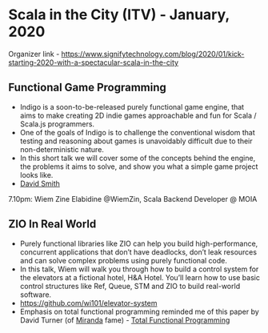 # Scala in the City (ITV) - January, 2020

Organizer link - <https://www.signifytechnology.com/blog/2020/01/kick-starting-2020-with-a-spectacular-scala-in-the-city>

## Functional Game Programming

- Indigo is a soon-to-be-released purely functional game engine, that aims to make creating 2D indie games approachable and fun for Scala / Scala.js programmers.
- One of the goals of Indigo is to challenge the conventional wisdom that testing and reasoning about games is unavoidably difficult due to their non-deterministic nature.
- In this short talk we will cover some of the concepts behind the engine, the problems it aims to solve, and show you what a simple game project looks like.
- [David Smith](https://www.linkedin.com/in/davidjamessmith)

7.10pm: Wiem Zine Elabidine @WiemZin, Scala Backend Developer @ MOIA

## ZIO In Real World

- Purely functional libraries like ZIO can help you build high-performance, concurrent applications that don’t have deadlocks, don’t leak resources and can solve complex problems using purely functional code.
- In this talk, Wiem will walk you through how to build a control system for the elevators at a fictional hotel, H&A Hotel. You’ll learn how to use basic control structures like Ref, Queue, STM and ZIO to build real-world software.
- https://github.com/wi101/elevator-system
- Emphasis on total functional programming reminded me of this paper by David Turner (of [Miranda](https://en.wikipedia.org/wiki/Miranda_(programming_language)) fame) - [Total Functional Programming](http://www.jucs.org/jucs_10_7/total_functional_programming/jucs_10_07_0751_0768_turner.pdf)
